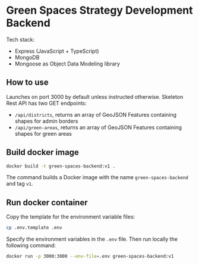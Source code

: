 # Green Spaces Strategy Development Backend

Tech stack:

- Express (JavaScript + TypeScript)
- MongoDB
- Mongoose as Object Data Modeling library

## How to use

Launches on port 3000 by default unless instructed otherwise. Skeleton Rest API has two GET endpoints:

- `/api/districts`, returns an array of GeoJSON Features containing shapes for admin borders
- `/api/green-areas`, returns an array of GeoJSON Features containing shapes for green areas

<!-- ### Access to api DOCS by link:

/api/api-docs -->

## Build docker image

```bash
docker build -t green-spaces-backend:v1 .
```

The command builds a Docker image with the name `green-spaces-backend` and tag `v1`.

## Run docker container

Copy the template for the environment variable files:

```bash
cp .env.template .env
```

Specify the environment variables in the `.env` file. Then run locally the following command:

```bash
docker run -p 3000:3000 --env-file=.env green-spaces-backend:v1
```
